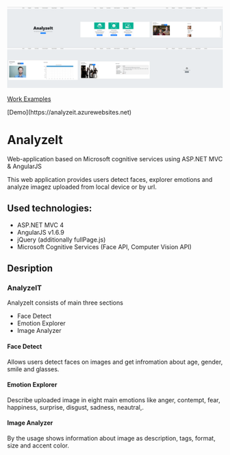 <p align="center">
  <img src="https://github.com/hibace/AnalyzeIt/blob/master/scr/Preview.png" />
   <p><a href="https://github.com/hibace/AnalyzeIt/tree/master/scr"> Work Examples</a> </p>
  <p>[Demo](https://analyzeit.azurewebsites.net)</p>
  
 
</p>

# AnalyzeIt
Web-application based on Microsoft cognitive services using ASP.NET MVC &amp; AngularJS

This web application provides users detect faces, explorer emotions and analyze imagez uploaded from local device or by url.

## Used technologies:
- ASP.NET MVC 4
- AngularJS v1.6.9
- jQuery (additionally fullPage.js)
- Microsoft Cognitive Services (Face API, Computer Vision API)

## Desription

### AnalyzeIT
AnalyzeIt consists of main three sections
- Face Detect
- Emotion Explorer
- Image Analyzer

#### Face Detect
Allows users detect faces on images and get infromation about age, gender, smile and glasses.
#### Emotion Explorer
Describe uploaded image in eight main emotions like anger, contempt, fear, happiness, surprise, disgust, sadness, neautral,.
#### Image Analyzer
By the usage shows information about image as description, tags, format, size and accent color.
